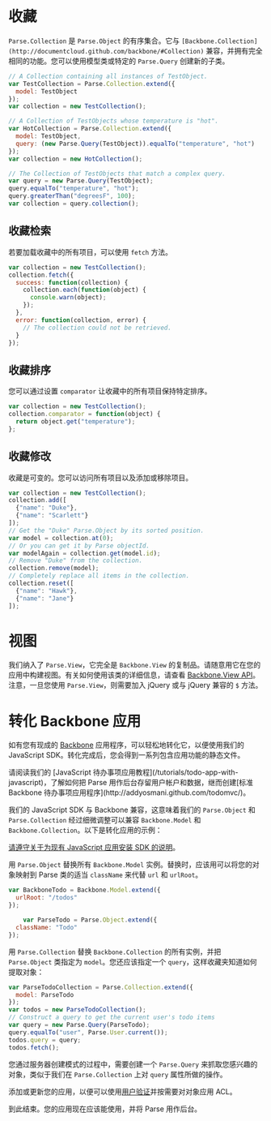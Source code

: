 # 收藏

`Parse.Collection` 是 `Parse.Object` 的有序集合。它与 `[Backbone.Collection](http://documentcloud.github.com/backbone/#Collection)` 兼容，并拥有完全相同的功能。您可以使用模型类或特定的 `Parse.Query` 创建新的子类。

```js
// A Collection containing all instances of TestObject.
var TestCollection = Parse.Collection.extend({
  model: TestObject
});
var collection = new TestCollection();

// A Collection of TestObjects whose temperature is "hot".
var HotCollection = Parse.Collection.extend({
  model: TestObject,
  query: (new Parse.Query(TestObject)).equalTo("temperature", "hot")
});
var collection = new HotCollection();

// The Collection of TestObjects that match a complex query.
var query = new Parse.Query(TestObject);
query.equalTo("temperature", "hot");
query.greaterThan("degreesF", 100);
var collection = query.collection();
```

## 收藏检索

若要加载收藏中的所有项目，可以使用 `fetch` 方法。

```js
var collection = new TestCollection();
collection.fetch({
  success: function(collection) {
    collection.each(function(object) {
      console.warn(object);
    });
  },
  error: function(collection, error) {
    // The collection could not be retrieved.
  }
});
```

## 收藏排序

您可以通过设置 `comparator` 让收藏中的所有项目保持特定排序。

```js
var collection = new TestCollection();
collection.comparator = function(object) {
  return object.get("temperature");
};
```

## 收藏修改

收藏是可变的。您可以访问所有项目以及添加或移除项目。

```js
var collection = new TestCollection();
collection.add([
  {"name": "Duke"},
  {"name": "Scarlett"}
]);
// Get the "Duke" Parse.Object by its sorted position.
var model = collection.at(0);
// Or you can get it by Parse objectId.
var modelAgain = collection.get(model.id);
// Remove "Duke" from the collection.
collection.remove(model);
// Completely replace all items in the collection.
collection.reset([
  {"name": "Hawk"},
  {"name": "Jane"}
]);
```

# 视图

我们纳入了 `Parse.View`，它完全是 `Backbone.View` 的复制品。请随意用它在您的应用中构建视图。有关如何使用该类的详细信息，请查看 [Backbone.View API](http://documentcloud.github.com/backbone/#View)。注意，一旦您使用 `Parse.View`，则需要加入 jQuery 或与 jQuery 兼容的 `$` 方法。

# 转化 Backbone 应用

如有您有现成的 [Backbone](http://documentcloud.github.com/backbone/) 应用程序，可以轻松地转化它，以便使用我们的 JavaScript SDK。转化完成后，您会得到一系列包含应用功能的静态文件。

<div class='tip info'><div>
请阅读我们的 [JavaScript 待办事项应用教程](/tutorials/todo-app-with-javascript)，了解如何把 Parse 用作后台存留用户帐户和数据，继而创建[标准 Backbone 待办事项应用程序](http://addyosmani.github.com/todomvc/)。
</div></div>

我们的 JavaScript SDK 与 Backbone 兼容，这意味着我们的 `Parse.Object` 和 `Parse.Collection` 经过细微调整可以兼容 `Backbone.Model` 和 `Backbone.Collection`。以下是转化应用的示例：

[请遵守关于为现有 JavaScript 应用安装 SDK 的说明](/apps/quickstart#js/existing)。

用 `Parse.Object` 替换所有 `Backbone.Model` 实例。替换时，应该用可以将您的对象映射到 Parse 类的适当 `className` 来代替 `url` 和 `urlRoot`。
```js
var BackboneTodo = Backbone.Model.extend({
  urlRoot: "/todos"
});

    var ParseTodo = Parse.Object.extend({
  className: "Todo"
});
```

用 `Parse.Collection` 替换 `Backbone.Collection` 的所有实例，并把 `Parse.Object` 类指定为 `model`。您还应该指定一个 `query`，这样收藏夹知道如何提取对象：

```js
var ParseTodoCollection = Parse.Collection.extend({
  model: ParseTodo
});
var todos = new ParseTodoCollection();
// Construct a query to get the current user's todo items
var query = new Parse.Query(ParseTodo);
query.equalTo("user", Parse.User.current());
todos.query = query;
todos.fetch();
```

您通过服务器创建模式的过程中，需要创建一个 `Parse.Query` 来抓取您感兴趣的对象，类似于我们在 `Parse.Collection` 上对 `query` 属性所做的操作。

添加或更新您的应用，以便可以使用[用户验证](/docs/cn/js_guide#users)并按需要对对象应用 ACL。

到此结束。您的应用现在应该能使用，并将 Parse 用作后台。
